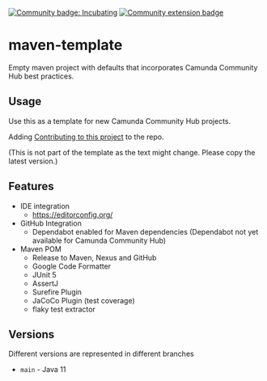 [![Community badge: Incubating](https://img.shields.io/badge/Lifecycle-Incubating-blue)](https://github.com/Camunda-Community-Hub/community/blob/main/extension-lifecycle.md#incubating-)
[![Community extension badge](https://img.shields.io/badge/Community%20Extension-An%20open%20source%20community%20maintained%20project-FF4700)](https://github.com/camunda-community-hub/community)

# maven-template

Empty maven project with defaults that incorporates Camunda Community Hub best practices.

## Usage

Use this as a template for new Camunda Community Hub projects.

Adding [Contributing to this project](https://gist.github.com/jwulf/2c7f772570bfc8654b0a0a783a3f165e)
to the repo.

(This is not part of the template as the text might change. Please copy the latest version.)

## Features

- IDE integration
  - https://editorconfig.org/
- GitHub Integration
  - Dependabot enabled for Maven dependencies (Dependabot not yet available for Camunda Community
    Hub)
- Maven POM
  - Release to Maven, Nexus and GitHub
  - Google Code Formatter
  - JUnit 5
  - AssertJ
  - Surefire Plugin
  - JaCoCo Plugin (test coverage)
  - flaky test extractor

## Versions

Different versions are represented in different branches

- `main` - Java 11

